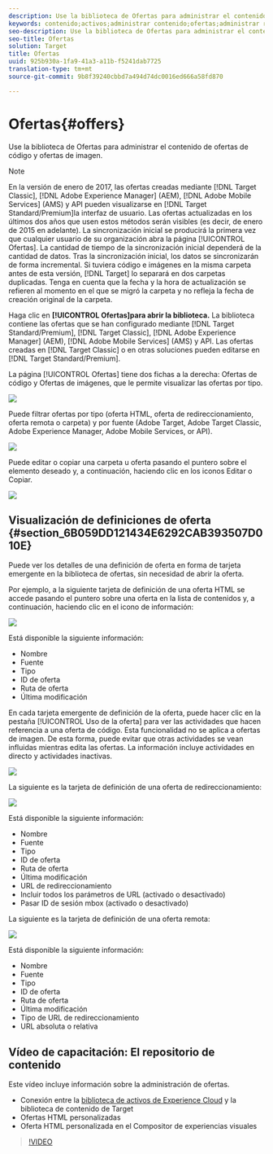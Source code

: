 ```yaml
---
description: Use la biblioteca de Ofertas para administrar el contenido de ofertas de código y ofertas de imagen.
keywords: contenido;activos;administrar contenido;ofertas;administrar recursos;activar modo de selección;modo de selección
seo-description: Use la biblioteca de Ofertas para administrar el contenido de ofertas de código y ofertas de imagen.
seo-title: Ofertas
solution: Target
title: Ofertas
uuid: 925b930a-1fa9-41a3-a11b-f5241dab7725
translation-type: tm+mt
source-git-commit: 9b8f39240cbbd7a494d74dc0016ed666a58fd870

---
```



# Ofertas{#offers}

Use la biblioteca de Ofertas para administrar el contenido de ofertas de código y ofertas de imagen.

>[!NOTE]
>
>En la versión de enero de 2017, las ofertas creadas mediante [!DNL Target Classic], [!DNL Adobe Experience Manager] (AEM), [!DNL Adobe Mobile Services] (AMS) y API pueden visualizarse en [!DNL Target Standard/Premium]la interfaz de usuario. Las ofertas actualizadas en los últimos dos años que usen estos métodos serán visibles (es decir, de enero de 2015 en adelante). La sincronización inicial se producirá la primera vez que cualquier usuario de su organización abra la página [!UICONTROL Ofertas]. La cantidad de tiempo de la sincronización inicial dependerá de la cantidad de datos. Tras la sincronización inicial, los datos se sincronizarán de forma incremental. Si tuviera código e imágenes en la misma carpeta antes de esta versión, [!DNL Target] lo separará en dos carpetas duplicadas. Tenga en cuenta que la fecha y la hora de actualización se refieren al momento en el que se migró la carpeta y no refleja la fecha de creación original de la carpeta.

Haga clic en **[!UICONTROL Ofertas]para abrir la biblioteca.** La biblioteca contiene las ofertas que se han configurado mediante [!DNL Target Standard/Premium], [!DNL Target Classic], [!DNL Adobe Experience Manager] (AEM), [!DNL Adobe Mobile Services] (AMS) y API. Las ofertas creadas en [!DNL Target Classic] o en otras soluciones pueden editarse en [!DNL Target Standard/Premium].

La página [!UICONTROL Ofertas] tiene dos fichas a la derecha: Ofertas de código y Ofertas de imágenes, que le permite visualizar las ofertas por tipo.

![](assets/offers_page.png)

Puede filtrar ofertas por tipo (oferta HTML, oferta de redireccionamiento, oferta remota o carpeta) y por fuente (Adobe Target, Adobe Target Classic, Adobe Experience Manager, Adobe Mobile Services, or API).

![](assets/offers_filter.png)

Puede editar o copiar una carpeta u oferta pasando el puntero sobre el elemento deseado y, a continuación, haciendo clic en los iconos Editar o Copiar.

![](assets/offer-picker-large.png)

## Visualización de definiciones de oferta   {#section_6B059DD121434E6292CAB393507D010E}

Puede ver los detalles de una definición de oferta en forma de tarjeta emergente en la biblioteca de ofertas, sin necesidad de abrir la oferta.

Por ejemplo, a la siguiente tarjeta de definición de una oferta HTML se accede pasando el puntero sobre una oferta en la lista de contenidos y, a continuación, haciendo clic en el icono de información:

![](assets/offer-card-html.png)

Está disponible la siguiente información:

* Nombre
* Fuente
* Tipo
* ID de oferta
* Ruta de oferta
* Última modificación

En cada tarjeta emergente de definición de la oferta, puede hacer clic en la pestaña [!UICONTROL Uso de la oferta] para ver las actividades que hacen referencia a una oferta de código. Esta funcionalidad no se aplica a ofertas de imagen. De esta forma, puede evitar que otras actividades se vean influidas mientras edita las ofertas. La información incluye actividades en directo y actividades inactivas.

![](assets/offer-card-usage.png)

La siguiente es la tarjeta de definición de una oferta de redireccionamiento:

![](assets/offer-card-redirect.png)

Está disponible la siguiente información:

* Nombre
* Fuente
* Tipo
* ID de oferta
* Ruta de oferta
* Última modificación
* URL de redireccionamiento
* Incluir todos los parámetros de URL (activado o desactivado)
* Pasar ID de sesión mbox (activado o desactivado)

La siguiente es la tarjeta de definición de una oferta remota:

![](assets/offer-card-remote.png)

Está disponible la siguiente información:

* Nombre
* Fuente
* Tipo
* ID de oferta
* Ruta de oferta
* Última modificación
* Tipo de URL de redireccionamiento 
* URL absoluta o relativa

## Vídeo de capacitación: El repositorio de contenido

Este vídeo incluye información sobre la administración de ofertas.

* Conexión entre la [biblioteca de activos de Experience Cloud](https://marketing.adobe.com/resources/help/en_US/mcloud/creative_cloud.html) y la biblioteca de contenido de Target
* Ofertas HTML personalizadas
* Oferta HTML personalizada en el Compositor de experiencias visuales

>[!VIDEO](https://video.tv.adobe.com/v/17387)
